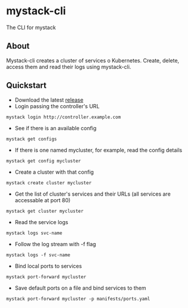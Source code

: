 mystack-cli
===========

The CLI for mystack

## About
Mystack-cli creates a cluster of services o Kubernetes. Create, delete, access them and read their logs using mystack-cli.

## Quickstart
* Download the latest [release](https://github.com/topfreegames/mystack-cli/releases)
* Login passing the controller's URL
```
mystack login http://controller.example.com
```
* See if there is an available config
```
mystack get configs
```
* If there is one named mycluster, for example, read the config details
```
mystack get config mycluster
```
* Create a cluster with that config
```
mystack create cluster mycluster
```
* Get the list of cluster's services and their URLs (all services are accessable at port 80)
```
mystack get cluster mycluster
```
* Read the service logs
```
mystack logs svc-name
```
* Follow the log stream with -f flag
```
mystack logs -f svc-name
```
* Bind local ports to services
```
mystack port-forward mycluster
```
* Save default ports on a file and bind services to them
```
mystack port-forward mycluster -p manifests/ports.yaml
```
